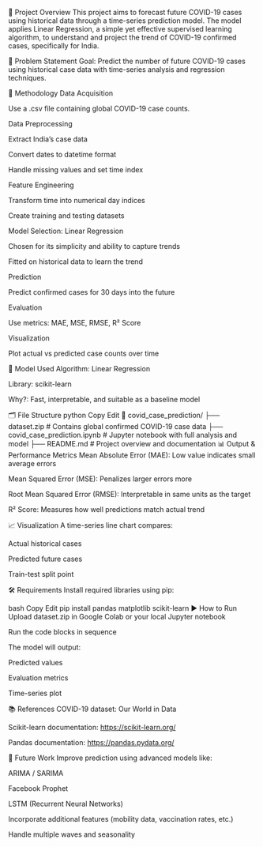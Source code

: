 🧩 Project Overview
This project aims to forecast future COVID-19 cases using historical data through a time-series prediction model. The model applies Linear Regression, a simple yet effective supervised learning algorithm, to understand and project the trend of COVID-19 confirmed cases, specifically for India.

🎯 Problem Statement
Goal: Predict the number of future COVID-19 cases using historical case data with time-series analysis and regression techniques.

🧠 Methodology
Data Acquisition

Use a .csv file containing global COVID-19 case counts.

Data Preprocessing

Extract India’s case data

Convert dates to datetime format

Handle missing values and set time index

Feature Engineering

Transform time into numerical day indices

Create training and testing datasets

Model Selection: Linear Regression

Chosen for its simplicity and ability to capture trends

Fitted on historical data to learn the trend

Prediction

Predict confirmed cases for 30 days into the future

Evaluation

Use metrics: MAE, MSE, RMSE, R² Score

Visualization

Plot actual vs predicted case counts over time

🧪 Model Used
Algorithm: Linear Regression

Library: scikit-learn

Why?: Fast, interpretable, and suitable as a baseline model

🗂️ File Structure
python
Copy
Edit
📁 covid_case_prediction/
├── dataset.zip                        # Contains global confirmed COVID-19 case data
├── covid_case_prediction.ipynb       # Jupyter notebook with full analysis and model
├── README.md                         # Project overview and documentation
📊 Output & Performance Metrics
Mean Absolute Error (MAE): Low value indicates small average errors

Mean Squared Error (MSE): Penalizes larger errors more

Root Mean Squared Error (RMSE): Interpretable in same units as the target

R² Score: Measures how well predictions match actual trend

📈 Visualization
A time-series line chart compares:

Actual historical cases

Predicted future cases

Train-test split point

🛠️ Requirements
Install required libraries using pip:

bash
Copy
Edit
pip install pandas matplotlib scikit-learn
▶️ How to Run
Upload dataset.zip in Google Colab or your local Jupyter notebook

Run the code blocks in sequence

The model will output:

Predicted values

Evaluation metrics

Time-series plot

📚 References
COVID-19 dataset: Our World in Data

Scikit-learn documentation: https://scikit-learn.org/

Pandas documentation: https://pandas.pydata.org/

📌 Future Work
Improve prediction using advanced models like:

ARIMA / SARIMA

Facebook Prophet

LSTM (Recurrent Neural Networks)

Incorporate additional features (mobility data, vaccination rates, etc.)

Handle multiple waves and seasonality

